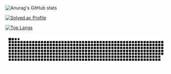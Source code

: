 ![Anurag's GitHub stats](https://github-readme-stats.vercel.app/api?username=dlwls423&show_icons=true&theme=radical)

[![Solved.ac Profile](http://mazassumnida.wtf/api/v2/generate_badge?boj=dlwls423)](https://solved.ac/dlwls423/)

[![Top Langs](https://github-readme-stats.vercel.app/api/top-langs/?username=dlwls423)](https://github.com/dlwls423/github-readme-stats)

<img src="https://github.com/dlwls423/dlwls423/blob/output/github-contribution-grid-snake.svg"/>
